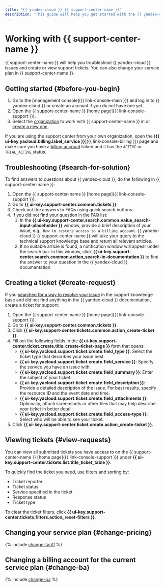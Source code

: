 ```yaml
---
title: "{{ yandex-cloud }} {{ support-center-name }}"
description: "This guide will help you get started with the {{ yandex-cloud }} {{ support-center-name }}: find troubleshooting recommendations, create or view support tickets, or change your service plan."
---
```


# Working with {{ support-center-name }}

{{ support-center-name }} will help you troubleshoot {{ yandex-cloud }} issues and create or view support tickets. You can also change your service plan in {{ support-center-name }}.

## Getting started {#before-you-begin}

1. Go to the [management console]({{ link-console-main }}) and log in to {{ yandex-cloud }} or create an account if you do not have one yet.
1. Open the {{ support-center-name }} [home page]({{ link-console-support }}).
1. Select the [organization](../organization/quickstart.md) to work with {{ support-center-name }} in or [create a new one](../organization/operations/enable-org).

If you are using the support center from your own organization, open the [**{{ ui-key.yacloud.billing.label_service }}**]({{ link-console-billing }}) page and make sure you have a [billing account](../billing/concepts/billing-account.md) linked and it has the `ACTIVE` or `TRIAL_ACTIVE` status.

## Troubleshooting {#search-for-solution}

To find answers to questions about {{ yandex-cloud }}, do the following in {{ support-center-name }}:

1. Open the {{ support-center-name }} [home page]({{ link-console-support }}).
1. Go to **{{ ui-key.support-center.common.tickets }}**.
1. Check out the answers to FAQs using quick search buttons.
1. If you did not find your question in the FAQ list:
   1. In the **{{ ui-key.support-center.search.common.value_search-input-placeholder }}** window, provide a brief description of your issue, e.g., `How to restore access to a billing account`. {{ yandex-cloud }} {{ support-center-name }} will take your query to the technical support knowledge base and return all relevant articles.
   1. If no suitable article is found, a notification window will appear under the search bar. In this window, click **{{ ui-key.support-center.search.common.action_search-in-documentation }}** to find the answer to your question in the {{ yandex-cloud }} documentation.

## Creating a ticket {#create-request}

If you [searched for a way to resolve your issue](#finding-solution) in the support knowledge base and did not find anything in the {{ yandex-cloud }} documentation, create a ticket for support:

1. Open the {{ support-center-name }} [home page]({{ link-console-support }}).
1. Go to **{{ ui-key.support-center.common.tickets }}**.
1. Click **{{ ui-key.support-center.tickets.common.action_create-ticket }}**.
1. Fill out the following fields in the **{{ ui-key.support-center.ticket.create.title_create-ticket-page }}** form that opens:
   * **{{ ui-key.yacloud.support.ticket.create.field_type }}**: Select the ticket type that describes your issue best.
   * **{{ ui-key.yacloud.support.ticket.create.field_service }}**: Specify the service you have an issue with.
   * **{{ ui-key.yacloud.support.ticket.create.field_summary }}**: Enter the subject of your ticket.
   * **{{ ui-key.yacloud.support.ticket.create.field_description }}**: Provide a detailed description of the issue. For best results, specify the resource ID and the event date and time.
   * **{{ ui-key.yacloud.support.ticket.create.field_attachments }}**: Optionally, attach screenshots or other files that may help describe your ticket in better detail.
   * **{{ ui-key.yacloud.support.ticket.create.field_access-type }}**: Select who will be able to see your ticket.
1. Click **{{ ui-key.support-center.ticket.create.action_create-ticket }}**.

## Viewing tickets {#view-requests}

You can view all submitted tickets you have access to on the {{ support-center-name }} [home page]({{ link-console-support }}) under **{{ ui-key.support-center.tickets.list.title_ticket_table }}**.

To quickly find the ticket you need, use filters and sorting by:
* Ticket reporter
* Ticket status
* Service specified in the ticket
* Response status
* Ticket type

To clear the ticket filters, click **{{ ui-key.support-center.tickets.filters.action_reset-filters }}**.

## Changing your service plan {#change-pricing}

{% include [change-tariff](../_includes/support/change-pricing.md) %}

## Changing a billing account for the current service plan {#change-ba}

{% include [change-ba](../_includes/support/change-ba.md) %}